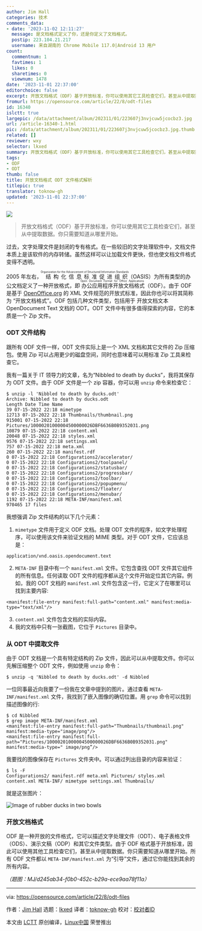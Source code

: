 ```yaml
---
author: Jim Hall
categories: 技术
comments_data:
- date: '2023-11-02 12:11:27'
  message: 是文档格式定义了你，还是你定义了文档格式。
  postip: 223.104.21.217
  username: 来自湖南的 Chrome Mobile 117.0|Android 13 用户
count:
  commentnum: 1
  favtimes: 1
  likes: 0
  sharetimes: 0
  viewnum: 1478
date: '2023-11-01 22:37:00'
editorchoice: false
excerpt: 开放文档格式（ODF）基于开放标准，你可以使用其它工具检查它们，甚至从中提取数据。你只需要知道从哪里开始。
fromurl: https://opensource.com/article/22/8/odt-files
id: 16340
islctt: true
largepic: /data/attachment/album/202311/01/223607j3nvjcuw5jcocbz3.jpg
url: /article-16340-1.html
pic: /data/attachment/album/202311/01/223607j3nvjcuw5jcocbz3.jpg.thumb.jpg
related: []
reviewer: wxy
selector: lkxed
summary: 开放文档格式（ODF）基于开放标准，你可以使用其它工具检查它们，甚至从中提取数据。你只需要知道从哪里开始。
tags:
- ODF
- ODT
thumb: false
title: 开放文档格式 ODT 文件格式解析
titlepic: true
translator: toknow-gh
updated: '2023-11-01 22:37:00'
---
```


![](/data/attachment/album/202311/01/223607j3nvjcuw5jcocbz3.jpg)



> 
> 开放文档格式（ODF）基于开放标准，你可以使用其它工具检查它们，甚至从中提取数据。你只需要知道从哪里开始。
> 
> 
> 


过去，文字处理文件是封闭的专有格式。在一些较旧的文字处理软件中，文档文件本质上是该软件的内存转储。虽然这样可以让加载文件更快，但也使文档文件格式变得不透明。


2005 年左右，<ruby> 结构化信息标准促进组织 <rt>  Organization for the Advancement of Structured Information Standards </rt></ruby>（OASIS）为所有类型的办公文档定义了一种开放格式，即<ruby> 办公应用程序开放文档格式 <rt>  Open Document Format for Office Applications </rt></ruby>（ODF）。由于 ODF 是基于 [OpenOffice.org](http://OpenOffice.org) 的 XML 文件规范的开放式标准，因此你也可以将其简称为 “开放文档格式”。ODF 包括几种文件类型，包括用于 <ruby> 开放文档文本OpenDocument Text</ruby> 文档的 ODT。ODT 文件中有很多值得探索的内容，它的本质是一个 Zip 文件。


### ODT 文件结构


跟所有 ODF 文件一样，ODT 文件实际上是一个 XML 文档和其它文件的 Zip 压缩包。使用 Zip 可以占用更少的磁盘空间，同时也意味着可以用标准 Zip 工具来检查它。


我有一篇关于 IT 领导力的文章，名为“Nibbled to death by ducks”，我将其保存为 ODT 文件。由于 ODF 文件是一个 zip 容器，你可以用 `unzip` 命令来检查它：



```
$ unzip -l 'Nibbled to death by ducks.odt'
Archive: Nibbled to death by ducks.odt
Length Date Time Name
39 07-15-2022 22:18 mimetype
12713 07-15-2022 22:18 Thumbnails/thumbnail.png
915001 07-15-2022 22:18 Pictures/10000201000004500000026DBF6636B0B9352031.png
10879 07-15-2022 22:18 content.xml
20048 07-15-2022 22:18 styles.xml
9576 07-15-2022 22:18 settings.xml
757 07-15-2022 22:18 meta.xml
260 07-15-2022 22:18 manifest.rdf
0 07-15-2022 22:18 Configurations2/accelerator/
0 07-15-2022 22:18 Configurations2/toolpanel/
0 07-15-2022 22:18 Configurations2/statusbar/
0 07-15-2022 22:18 Configurations2/progressbar/
0 07-15-2022 22:18 Configurations2/toolbar/
0 07-15-2022 22:18 Configurations2/popupmenu/
0 07-15-2022 22:18 Configurations2/floater/
0 07-15-2022 22:18 Configurations2/menubar/
1192 07-15-2022 22:18 META-INF/manifest.xml
970465 17 files

```

我想强调 Zip 文件结构的以下几个元素：


1. `mimetype` 文件用于定义 ODF 文档。处理 ODT 文件的程序，如文字处理程序，可以使用该文件来验证文档的 MIME 类型。对于 ODT 文件，它应该总是：



```
application/vnd.oasis.opendocument.text

```
2. `META-INF` 目录中有一个 `manifest.xml` 文件。它包含查找 ODT 文件其它组件的所有信息。任何读取 ODT 文件的程序都从这个文件开始定位其它内容。例如，我的 ODT 文档的 `manifest.xml` 文件包含这一行，它定义了在哪里可以找到主要内容:



```
<manifest:file-entry manifest:full-path="content.xml" manifest:media-type="text/xml"/>

```
3. `content.xml` 文件包含文档的实际内容。
4. 我的文档中只有一张截图，它位于 `Pictures` 目录中。


### 从 ODT 中提取文件


由于 ODT 文档是一个具有特定结构的 Zip 文件，因此可以从中提取文件。你可以先解压缩整个 ODT 文件，例如使用 `unzip` 命令：



```
$ unzip -q 'Nibbled to death by ducks.odt' -d Nibbled

```

一位同事最近向我要了一份我在文章中提到的图片。通过查看 `META-INF/manifest.xml` 文件，我找到了嵌入图像的确切位置。用 `grep` 命令可以找到描述图像的行:



```
$ cd Nibbled
$ grep image META-INF/manifest.xml
<manifest:file-entry manifest:full-path="Thumbnails/thumbnail.png" manifest:media-type="image/png"/>
<manifest:file-entry manifest:full-path="Pictures/10000201000004500000026DBF6636B0B9352031.png" manifest:media-type=" image/png”/>

```

我要找的图像保存在 `Pictures` 文件夹中。可以通过列出目录的内容来验证：



```
$ ls -F
Configurations2/ manifest.rdf meta.xml Pictures/ styles.xml
content.xml META-INF/ mimetype settings.xml Thumbnails/

```

就是这张图片：


![Image of rubber ducks in two bowls](/data/attachment/album/202311/01/223659zr9a9hzndzaqhdjx.jpg)


### 开放文档格式


ODF 是一种开放的文件格式，它可以描述文字处理文件（ODT）、电子表格文件（ODS）、演示文稿（ODP）和其它文件类型。由于 ODF 格式基于开放标准，因此可以使用其他工具检查它们，甚至从中提取数据。你只需要知道从哪里开始。所有 ODF 文件都以 `META-INF/manifest.xml` 为“引导”文件，通过它你能找到其余的所有内容。


*（题图：MJ/d245ab34-f0b0-452c-b29a-ece9aa78f11a）*




---


via: <https://opensource.com/article/22/8/odt-files>


作者：[Jim Hall](https://opensource.com/users/jim-hall) 选题：[lkxed](https://github.com/lkxed) 译者：[toknow-gh](https://github.com/toknow-gh) 校对：[校对者ID](https://github.com/%E6%A0%A1%E5%AF%B9%E8%80%85ID)


本文由 [LCTT](https://github.com/LCTT/TranslateProject) 原创编译，[Linux中国](https://linux.cn/) 荣誉推出